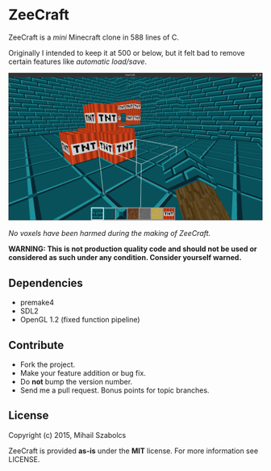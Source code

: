 ZeeCraft
========
ZeeCraft is a _mini_ Minecraft clone in 588 lines of C.

Originally I intended to keep it at 500 or below, but it felt
bad to remove certain features like *automatic load/save*.

![Screenshot](data/screenshot.png)

_No voxels have been harmed during the making of ZeeCraft._

**WARNING: This is not production quality code and should not be
used or considered as such under any condition. Consider yourself
warned.**

Dependencies
------------
* premake4
* SDL2
* OpenGL 1.2 (fixed function pipeline)

Contribute
----------
* Fork the project.
* Make your feature addition or bug fix.
* Do **not** bump the version number.
* Send me a pull request. Bonus points for topic branches.

License
-------
Copyright (c) 2015, Mihail Szabolcs

ZeeCraft is provided **as-is** under the **MIT** license.
For more information see LICENSE.
